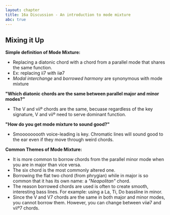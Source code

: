 ```yaml
---
layout: chapter
title: 16a Discussion - An introduction to mode mixture
abc: true
---
```

## Mixing it Up

**Simple definition of Mode Mixture:**
- Replacing a diatonic chord with a chord from a parallel mode that shares the same function.
- Ex: replacing ii7 with iiø7
- *Modal interchange* and *borrowed harmony* are synonymous with mode mixture

**"Which diatonic chords are the same between parallel major and minor modes?"**
- The V and viiº chords are the same, becuase regardless of the key signature, V and viiº need to serve dominant function.

**"How do you get mode mixture to sound good?"**
- Smooooooooth voice-leading is key. Chromatic lines will sound good to the ear even if they move through weird chords.

**Common Themes of Mode Mixture:**
- It is more common to borrow chords from the parallel minor mode when you are in major than vice versa.
- The six chord is the most commonly altered one.
- Borrowing the flat two chord (from phrygian) while in major is so common that it has its own name: a *"Neapolitan"* chord.
- The reason borrowed chords are used is often to create smooth, interesting bass lines. For example: using a La, Ti, Do bassline in minor.
- Since the V and V7 chords are the same in both major and minor modes, you cannot borrow them. However, you can change between viiø7 and viiº7 chords.